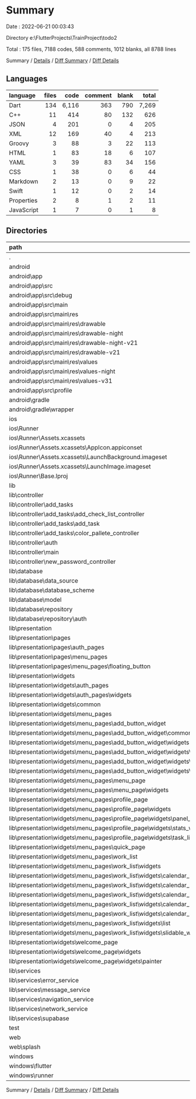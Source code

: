 # Summary

Date : 2022-06-21 00:03:43

Directory e:\\FlutterProjects\\TrainProject\\todo2

Total : 175 files,  7188 codes, 588 comments, 1012 blanks, all 8788 lines

Summary / [Details](details.md) / [Diff Summary](diff.md) / [Diff Details](diff-details.md)

## Languages
| language | files | code | comment | blank | total |
| :--- | ---: | ---: | ---: | ---: | ---: |
| Dart | 134 | 6,116 | 363 | 790 | 7,269 |
| C++ | 11 | 414 | 80 | 132 | 626 |
| JSON | 4 | 201 | 0 | 4 | 205 |
| XML | 12 | 169 | 40 | 4 | 213 |
| Groovy | 3 | 88 | 3 | 22 | 113 |
| HTML | 1 | 83 | 18 | 6 | 107 |
| YAML | 3 | 39 | 83 | 34 | 156 |
| CSS | 1 | 38 | 0 | 6 | 44 |
| Markdown | 2 | 13 | 0 | 9 | 22 |
| Swift | 1 | 12 | 0 | 2 | 14 |
| Properties | 2 | 8 | 1 | 2 | 11 |
| JavaScript | 1 | 7 | 0 | 1 | 8 |

## Directories
| path | files | code | comment | blank | total |
| :--- | ---: | ---: | ---: | ---: | ---: |
| . | 175 | 7,188 | 588 | 1,012 | 8,788 |
| android | 15 | 197 | 42 | 27 | 266 |
| android\\app | 11 | 154 | 41 | 16 | 211 |
| android\\app\\src | 10 | 101 | 38 | 3 | 142 |
| android\\app\\src\\debug | 1 | 4 | 3 | 1 | 8 |
| android\\app\\src\\main | 8 | 93 | 32 | 1 | 126 |
| android\\app\\src\\main\\res | 7 | 57 | 25 | 0 | 82 |
| android\\app\\src\\main\\res\\drawable | 1 | 6 | 0 | 0 | 6 |
| android\\app\\src\\main\\res\\drawable-night | 1 | 6 | 0 | 0 | 6 |
| android\\app\\src\\main\\res\\drawable-night-v21 | 1 | 6 | 0 | 0 | 6 |
| android\\app\\src\\main\\res\\drawable-v21 | 1 | 6 | 0 | 0 | 6 |
| android\\app\\src\\main\\res\\values | 1 | 11 | 9 | 0 | 20 |
| android\\app\\src\\main\\res\\values-night | 1 | 11 | 9 | 0 | 20 |
| android\\app\\src\\main\\res\\values-v31 | 1 | 11 | 7 | 0 | 18 |
| android\\app\\src\\profile | 1 | 4 | 3 | 1 | 8 |
| android\\gradle | 1 | 5 | 1 | 1 | 7 |
| android\\gradle\\wrapper | 1 | 5 | 1 | 1 | 7 |
| ios | 8 | 250 | 2 | 9 | 261 |
| ios\\Runner | 8 | 250 | 2 | 9 | 261 |
| ios\\Runner\\Assets.xcassets | 4 | 169 | 0 | 5 | 174 |
| ios\\Runner\\Assets.xcassets\\AppIcon.appiconset | 1 | 122 | 0 | 1 | 123 |
| ios\\Runner\\Assets.xcassets\\LaunchBackground.imageset | 1 | 21 | 0 | 1 | 22 |
| ios\\Runner\\Assets.xcassets\\LaunchImage.imageset | 2 | 26 | 0 | 3 | 29 |
| ios\\Runner\\Base.lproj | 2 | 68 | 2 | 1 | 71 |
| lib | 133 | 6,102 | 353 | 783 | 7,238 |
| lib\\controller | 8 | 310 | 0 | 43 | 353 |
| lib\\controller\\add_tasks | 3 | 82 | 0 | 15 | 97 |
| lib\\controller\\add_tasks\\add_check_list_controller | 1 | 40 | 0 | 6 | 46 |
| lib\\controller\\add_tasks\\add_task | 1 | 31 | 0 | 6 | 37 |
| lib\\controller\\add_tasks\\color_pallete_controller | 1 | 11 | 0 | 3 | 14 |
| lib\\controller\\auth | 2 | 144 | 0 | 14 | 158 |
| lib\\controller\\main | 2 | 44 | 0 | 8 | 52 |
| lib\\controller\\new_password_controller | 1 | 40 | 0 | 6 | 46 |
| lib\\database | 27 | 878 | 6 | 116 | 1,000 |
| lib\\database\\data_source | 7 | 377 | 0 | 42 | 419 |
| lib\\database\\database_scheme | 6 | 37 | 2 | 9 | 48 |
| lib\\database\\model | 7 | 117 | 4 | 23 | 144 |
| lib\\database\\repository | 7 | 347 | 0 | 42 | 389 |
| lib\\database\\repository\\auth | 1 | 108 | 0 | 12 | 120 |
| lib\\presentation | 87 | 4,639 | 336 | 577 | 5,552 |
| lib\\presentation\\pages | 15 | 1,380 | 115 | 86 | 1,581 |
| lib\\presentation\\pages\\auth_pages | 6 | 453 | 0 | 28 | 481 |
| lib\\presentation\\pages\\menu_pages | 7 | 785 | 115 | 47 | 947 |
| lib\\presentation\\pages\\menu_pages\\floating_button | 3 | 484 | 3 | 19 | 506 |
| lib\\presentation\\widgets | 72 | 3,259 | 221 | 491 | 3,971 |
| lib\\presentation\\widgets\\auth_pages | 8 | 225 | 0 | 22 | 247 |
| lib\\presentation\\widgets\\auth_pages\\widgets | 7 | 224 | 0 | 21 | 245 |
| lib\\presentation\\widgets\\common | 4 | 113 | 0 | 14 | 127 |
| lib\\presentation\\widgets\\menu_pages | 51 | 2,647 | 220 | 424 | 3,291 |
| lib\\presentation\\widgets\\menu_pages\\add_button_widget | 15 | 533 | 1 | 46 | 580 |
| lib\\presentation\\widgets\\menu_pages\\add_button_widget\\common | 4 | 126 | 0 | 14 | 140 |
| lib\\presentation\\widgets\\menu_pages\\add_button_widget\\widgets | 9 | 310 | 1 | 27 | 338 |
| lib\\presentation\\widgets\\menu_pages\\add_button_widget\\widgets\\add_check_list_widgets | 4 | 143 | 1 | 12 | 156 |
| lib\\presentation\\widgets\\menu_pages\\add_button_widget\\widgets\\add_task | 1 | 50 | 0 | 3 | 53 |
| lib\\presentation\\widgets\\menu_pages\\add_button_widget\\widgets\\new_task | 4 | 117 | 0 | 12 | 129 |
| lib\\presentation\\widgets\\menu_pages\\menu_page | 6 | 195 | 1 | 18 | 214 |
| lib\\presentation\\widgets\\menu_pages\\menu_page\\widgets | 5 | 134 | 1 | 16 | 151 |
| lib\\presentation\\widgets\\menu_pages\\profile_page | 6 | 278 | 1 | 24 | 303 |
| lib\\presentation\\widgets\\menu_pages\\profile_page\\widgets | 6 | 278 | 1 | 24 | 303 |
| lib\\presentation\\widgets\\menu_pages\\profile_page\\widgets\\panel_widgets | 2 | 62 | 0 | 5 | 67 |
| lib\\presentation\\widgets\\menu_pages\\profile_page\\widgets\\stats_widget | 2 | 37 | 1 | 8 | 46 |
| lib\\presentation\\widgets\\menu_pages\\profile_page\\widgets\\task_list_widgets | 1 | 67 | 0 | 3 | 70 |
| lib\\presentation\\widgets\\menu_pages\\quick_page | 1 | 45 | 0 | 3 | 48 |
| lib\\presentation\\widgets\\menu_pages\\work_list | 23 | 1,596 | 217 | 333 | 2,146 |
| lib\\presentation\\widgets\\menu_pages\\work_list\\widgets | 22 | 1,530 | 217 | 331 | 2,078 |
| lib\\presentation\\widgets\\menu_pages\\work_list\\widgets\\calendar_lib | 12 | 1,200 | 217 | 295 | 1,712 |
| lib\\presentation\\widgets\\menu_pages\\work_list\\widgets\\calendar_lib\\src | 11 | 1,194 | 215 | 292 | 1,701 |
| lib\\presentation\\widgets\\menu_pages\\work_list\\widgets\\calendar_lib\\src\\customization | 3 | 111 | 101 | 56 | 268 |
| lib\\presentation\\widgets\\menu_pages\\work_list\\widgets\\calendar_lib\\src\\shared | 1 | 28 | 15 | 12 | 55 |
| lib\\presentation\\widgets\\menu_pages\\work_list\\widgets\\calendar_lib\\src\\widgets | 5 | 428 | 12 | 85 | 525 |
| lib\\presentation\\widgets\\menu_pages\\work_list\\widgets\\list | 4 | 156 | 0 | 15 | 171 |
| lib\\presentation\\widgets\\menu_pages\\work_list\\widgets\\slidable_widgets | 2 | 38 | 0 | 7 | 45 |
| lib\\presentation\\widgets\\welcome_page | 9 | 274 | 1 | 31 | 306 |
| lib\\presentation\\widgets\\welcome_page\\widgets | 9 | 274 | 1 | 31 | 306 |
| lib\\presentation\\widgets\\welcome_page\\widgets\\painter | 2 | 81 | 0 | 10 | 91 |
| lib\\services | 10 | 220 | 9 | 42 | 271 |
| lib\\services\\error_service | 1 | 4 | 0 | 2 | 6 |
| lib\\services\\message_service | 1 | 17 | 0 | 1 | 18 |
| lib\\services\\navigation_service | 1 | 57 | 0 | 4 | 61 |
| lib\\services\\network_service | 1 | 14 | 0 | 2 | 16 |
| lib\\services\\supabase | 6 | 128 | 9 | 33 | 170 |
| test | 1 | 14 | 10 | 7 | 31 |
| web | 4 | 163 | 18 | 14 | 195 |
| web\\splash | 2 | 45 | 0 | 7 | 52 |
| windows | 10 | 413 | 80 | 131 | 624 |
| windows\\flutter | 2 | 17 | 9 | 11 | 37 |
| windows\\runner | 8 | 396 | 71 | 120 | 587 |

Summary / [Details](details.md) / [Diff Summary](diff.md) / [Diff Details](diff-details.md)